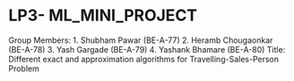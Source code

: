 # LP3- ML_MINI_PROJECT
Group Members: 1. Shubham Pawar (BE-A-77)
               2. Heramb Chougaonkar (BE-A-78)
               3. Yash Gargade (BE-A-79)
               4. Yashank Bhamare (BE-A-80)
Title: Different exact and approximation algorithms for Travelling-Sales-Person Problem
